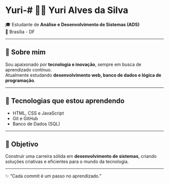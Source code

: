 # Yuri-# 👨‍💻 Yuri Alves da Silva  

🎓 Estudante de **Análise e Desenvolvimento de Sistemas (ADS)**  
📍 Brasília - DF  

---

## 🚀 Sobre mim  
Sou apaixonado por **tecnologia e inovação**, sempre em busca de aprendizado contínuo.  
Atualmente estudando **desenvolvimento web, banco de dados e lógica de programação**.  

---

## 🔧 Tecnologias que estou aprendendo  
- HTML, CSS e JavaScript  
- Git e GitHub  
- Banco de Dados (SQL)  

---

## 📌 Objetivo  
Construir uma carreira sólida em **desenvolvimento de sistemas**, criando soluções criativas e eficientes para o mundo da tecnologia.  

---

✨ “Cada commit é um passo no aprendizado.”

